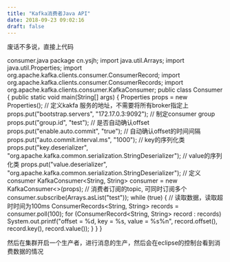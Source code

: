 ```yaml
---
title: "Kafka消费者Java API"
date: 2018-09-23 09:02:16
draft: false
---
```

废话不多说，直接上代码

consumer.java
package cn.ysjh; import java.util.Arrays; import java.util.Properties; import org.apache.kafka.clients.consumer.ConsumerRecord; import org.apache.kafka.clients.consumer.ConsumerRecords; import org.apache.kafka.clients.consumer.KafkaConsumer; public class Consumer { public static void main(String[] args) { Properties props = new Properties(); // 定义kakfa 服务的地址，不需要将所有broker指定上 props.put("bootstrap.servers", "172.17.0.3:9092"); // 制定consumer group props.put("group.id", "test"); // 是否自动确认offset props.put("enable.auto.commit", "true"); // 自动确认offset的时间间隔 props.put("auto.commit.interval.ms", "1000"); // key的序列化类 props.put("key.deserializer", "org.apache.kafka.common.serialization.StringDeserializer"); // value的序列化类 props.put("value.deserializer", "org.apache.kafka.common.serialization.StringDeserializer"); // 定义consumer KafkaConsumer<String, String> consumer = new KafkaConsumer<>(props); // 消费者订阅的topic, 可同时订阅多个 consumer.subscribe(Arrays.asList("test")); while (true) { // 读取数据，读取超时时间为100ms ConsumerRecords<String, String> records = consumer.poll(100); for (ConsumerRecord<String, String> record : records) System.out.printf("offset = %d, key = %s, value = %s%n", record.offset(), record.key(), record.value()); } } }

然后在集群开启一个生产者，进行消息的生产，然后会在eclipse的控制台看到消费数据的情况